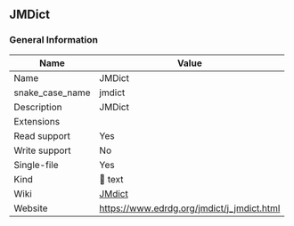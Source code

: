 
## JMDict ##

### General Information ###
Name | Value
---- | -------
Name | JMDict
snake_case_name | jmdict
Description | JMDict
Extensions | 
Read support | Yes
Write support | No
Single-file | Yes
Kind | 📝 text
Wiki | [JMdict](https://en.wikipedia.org/wiki/JMdict)
Website | https://www.edrdg.org/jmdict/j_jmdict.html




